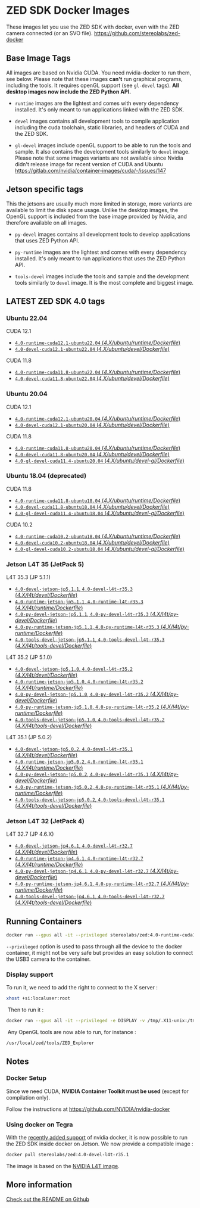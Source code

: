# ZED SDK Docker Images

These images let you use the ZED SDK with docker, even with the ZED camera connected (or an SVO file).
https://github.com/stereolabs/zed-docker

## Base Image Tags

All images are based on Nvidia CUDA. You need nvidia-docker to run them, see below.
Please note that these images **can't** run graphical programs, including the tools. It requires openGL support (see `gl-devel` tags). **All desktop images now include the ZED Python API.**

- `runtime` images are the lightest and comes with every dependency installed. It's only meant to run applications linked with the ZED SDK.

- `devel` images contains all development tools to compile application including the cuda toolchain, static libraries, and headers of CUDA and the ZED SDK.

- `gl-devel` images include openGL support to be able to run the tools and sample. It also contains the development tools similarly to `devel` image. Please note that some images variants are not available since Nvidia didn't release image for recent version of CUDA and Ubuntu https://gitlab.com/nvidia/container-images/cuda/-/issues/147

## Jetson specific tags

This the jetsons are usually much more limited in storage, more variants are available to limit the disk space usage. Unlike the desktop images, the OpenGL support is included from the base image provided by Nvidia, and therefore available on all images.

- `py-devel` images contains all development tools to develop applications that uses ZED Python API.

- `py-runtime` images are the lightest and comes with every dependency installed. It's only meant to run applications that uses the ZED Python API.

- `tools-devel` images include the tools and sample and the development tools similarly to `devel` image. It is the most complete and biggest image.
  
## LATEST ZED SDK 4.0 tags

### Ubuntu 22.04

CUDA 12.1

- [`4.0-runtime-cuda12.1-ubuntu22.04` (*4.X/ubuntu/runtime/Dockerfile*)](https://github.com/stereolabs/zed-docker/blob/master/4.X/ubuntu/runtime/Dockerfile)
- [`4.0-devel-cuda12.1-ubuntu22.04` (*4.X/ubuntu/devel/Dockerfile*)](https://github.com/stereolabs/zed-docker/blob/master/4.X/ubuntu/devel/Dockerfile)

CUDA 11.8

- [`4.0-runtime-cuda11.8-ubuntu22.04` (*4.X/ubuntu/runtime/Dockerfile*)](https://github.com/stereolabs/zed-docker/blob/master/4.X/ubuntu/runtime/Dockerfile)
- [`4.0-devel-cuda11.8-ubuntu22.04` (*4.X/ubuntu/devel/Dockerfile*)](https://github.com/stereolabs/zed-docker/blob/master/4.X/ubuntu/devel/Dockerfile)

### Ubuntu 20.04

CUDA 12.1

- [`4.0-runtime-cuda12.1-ubuntu20.04` (*4.X/ubuntu/runtime/Dockerfile*)](https://github.com/stereolabs/zed-docker/blob/master/4.X/ubuntu/runtime/Dockerfile)
- [`4.0-devel-cuda12.1-ubuntu20.04` (*4.X/ubuntu/devel/Dockerfile*)](https://github.com/stereolabs/zed-docker/blob/master/4.X/ubuntu/devel/Dockerfile)

CUDA 11.8

- [`4.0-runtime-cuda11.8-ubuntu20.04` (*4.X/ubuntu/runtime/Dockerfile*)](https://github.com/stereolabs/zed-docker/blob/master/4.X/ubuntu/runtime/Dockerfile)
- [`4.0-devel-cuda11.8-ubuntu20.04` (*4.X/ubuntu/devel/Dockerfile*)](https://github.com/stereolabs/zed-docker/blob/master/4.X/ubuntu/devel/Dockerfile)
- [`4.0-gl-devel-cuda11.4-ubuntu20.04` (*4.X/ubuntu/devel-gl/Dockerfile*)](https://github.com/stereolabs/zed-docker/blob/master/4.X/ubuntu/devel-gl/Dockerfile)

### Ubuntu 18.04 (deprecated)

CUDA 11.8

- [`4.0-runtime-cuda11.8-ubuntu18.04` (*4.X/ubuntu/runtime/Dockerfile*)](https://github.com/stereolabs/zed-docker/blob/master/4.X/ubuntu/runtime/Dockerfile)
- [`4.0-devel-cuda11.8-ubuntu18.04` (*4.X/ubuntu/devel/Dockerfile*)](https://github.com/stereolabs/zed-docker/blob/master/4.X/ubuntu/devel/Dockerfile)
- [`4.0-gl-devel-cuda11.4-ubuntu18.04` (*4.X/ubuntu/devel-gl/Dockerfile*)](https://github.com/stereolabs/zed-docker/blob/master/4.X/ubuntu/devel-gl/Dockerfile)

CUDA 10.2

- [`4.0-runtime-cuda10.2-ubuntu18.04` (*4.X/ubuntu/runtime/Dockerfile*)](https://github.com/stereolabs/zed-docker/blob/master/4.X/ubuntu/runtime/Dockerfile)
- [`4.0-devel-cuda10.2-ubuntu18.04` (*4.X/ubuntu/devel/Dockerfile*)](https://github.com/stereolabs/zed-docker/blob/master/4.X/ubuntu/devel/Dockerfile)
- [`4.0-gl-devel-cuda10.2-ubuntu18.04` (*4.X/ubuntu/devel-gl/Dockerfile*)](https://github.com/stereolabs/zed-docker/blob/master/4.X/ubuntu/devel-gl/Dockerfile)

### Jetson L4T 35 (JetPack 5)

L4T 35.3 (JP 5.1.1)

- [`4.0-devel-jetson-jp5.1.1`, `4.0-devel-l4t-r35.3` (*4.X/l4t/devel/Dockerfile*)](https://github.com/stereolabs/zed-docker/blob/master/4.X/l4t/devel/Dockerfile)
- [`4.0-runtime-jetson-jp5.1.1`, `4.0-runtime-l4t-r35.3` (*4.X/l4t/runtime/Dockerfile*)](https://github.com/stereolabs/zed-docker/blob/master/4.X/l4t/runtime/Dockerfile)
- [`4.0-py-devel-jetson-jp5.1.1`, `4.0-py-devel-l4t-r35.3` (*4.X/l4t/py-devel/Dockerfile*)](https://github.com/stereolabs/zed-docker/blob/master/4.X/l4t/py-devel/Dockerfile)
- [`4.0-py-runtime-jetson-jp5.1.1`, `4.0-py-runtime-l4t-r35.3` (*4.X/l4t/py-runtime/Dockerfile*)](https://github.com/stereolabs/zed-docker/blob/master/4.X/l4t/py-runtime/Dockerfile)
- [`4.0-tools-devel-jetson-jp5.1.1`, `4.0-tools-devel-l4t-r35.3` (*4.X/l4t/tools-devel/Dockerfile*)](https://github.com/stereolabs/zed-docker/blob/master/4.X/l4t/tools-devel/Dockerfile)

L4T 35.2 (JP 5.1.0)

- [`4.0-devel-jetson-jp5.1.0`, `4.0-devel-l4t-r35.2` (*4.X/l4t/devel/Dockerfile*)](https://github.com/stereolabs/zed-docker/blob/master/4.X/l4t/devel/Dockerfile)
- [`4.0-runtime-jetson-jp5.1.0`, `4.0-runtime-l4t-r35.2` (*4.X/l4t/runtime/Dockerfile*)](https://github.com/stereolabs/zed-docker/blob/master/4.X/l4t/runtime/Dockerfile)
- [`4.0-py-devel-jetson-jp5.1.0`, `4.0-py-devel-l4t-r35.2` (*4.X/l4t/py-devel/Dockerfile*)](https://github.com/stereolabs/zed-docker/blob/master/4.X/l4t/py-devel/Dockerfile)
- [`4.0-py-runtime-jetson-jp5.1.0`, `4.0-py-runtime-l4t-r35.2` (*4.X/l4t/py-runtime/Dockerfile*)](https://github.com/stereolabs/zed-docker/blob/master/4.X/l4t/py-runtime/Dockerfile)
- [`4.0-tools-devel-jetson-jp5.1.0`, `4.0-tools-devel-l4t-r35.2` (*4.X/l4t/tools-devel/Dockerfile*)](https://github.com/stereolabs/zed-docker/blob/master/4.X/l4t/tools-devel/Dockerfile)


L4T 35.1 (JP 5.0.2)

- [`4.0-devel-jetson-jp5.0.2`, `4.0-devel-l4t-r35.1` (*4.X/l4t/devel/Dockerfile*)](https://github.com/stereolabs/zed-docker/blob/master/4.X/l4t/devel/Dockerfile)
- [`4.0-runtime-jetson-jp5.0.2`, `4.0-runtime-l4t-r35.1` (*4.X/l4t/runtime/Dockerfile*)](https://github.com/stereolabs/zed-docker/blob/master/4.X/l4t/runtime/Dockerfile)
- [`4.0-py-devel-jetson-jp5.0.2`, `4.0-py-devel-l4t-r35.1` (*4.X/l4t/py-devel/Dockerfile*)](https://github.com/stereolabs/zed-docker/blob/master/4.X/l4t/py-devel/Dockerfile)
- [`4.0-py-runtime-jetson-jp5.0.2`, `4.0-py-runtime-l4t-r35.1` (*4.X/l4t/py-runtime/Dockerfile*)](https://github.com/stereolabs/zed-docker/blob/master/4.X/l4t/py-runtime/Dockerfile)
- [`4.0-tools-devel-jetson-jp5.0.2`, `4.0-tools-devel-l4t-r35.1` (*4.X/l4t/tools-devel/Dockerfile*)](https://github.com/stereolabs/zed-docker/blob/master/4.X/l4t/tools-devel/Dockerfile)

### Jetson L4T 32 (JetPack 4)

L4T 32.7 (JP 4.6.X)

- [`4.0-devel-jetson-jp4.6.1`, `4.0-devel-l4t-r32.7` (*4.X/l4t/devel/Dockerfile*)](https://github.com/stereolabs/zed-docker/blob/master/4.X/l4t/devel/Dockerfile)
- [`4.0-runtime-jetson-jp4.6.1`, `4.0-runtime-l4t-r32.7` (*4.X/l4t/runtime/Dockerfile*)](https://github.com/stereolabs/zed-docker/blob/master/4.X/l4t/runtime/Dockerfile)
- [`4.0-py-devel-jetson-jp4.6.1`, `4.0-py-devel-l4t-r32.7` (*4.X/l4t/py-devel/Dockerfile*)](https://github.com/stereolabs/zed-docker/blob/master/4.X/l4t/py-devel/Dockerfile)
- [`4.0-py-runtime-jetson-jp4.6.1`, `4.0-py-runtime-l4t-r32.7` (*4.X/l4t/py-runtime/Dockerfile*)](https://github.com/stereolabs/zed-docker/blob/master/4.X/l4t/py-runtime/Dockerfile)
- [`4.0-tools-devel-jetson-jp4.6.1`, `4.0-tools-devel-l4t-r32.7` (*4.X/l4t/tools-devel/Dockerfile*)](https://github.com/stereolabs/zed-docker/blob/master/4.X/l4t/tools-devel/Dockerfile)

## Running Containers

```bash
docker run --gpus all -it --privileged stereolabs/zed:4.0-runtime-cuda11.8-ubuntu18.04
```

`--privileged` option is used to pass through all the device to the docker container, it might not be very safe but provides an easy solution to connect the USB3 camera to the container.

### Display support

To run it, we need to add the right to connect to the X server :
​
```bash
xhost +si:localuser:root
```
​
Then to run it :
​
```bash
docker run --gpus all -it --privileged -e DISPLAY -v /tmp/.X11-unix:/tmp/.X11-unix stereolabs/zed:4.0-gl-devel-cuda11.4-ubuntu18.04
```
​
Any OpenGL tools are now able to run, for instance :
```
/usr/local/zed/tools/ZED_Explorer
```

## Notes

### Docker Setup

Since we need CUDA, **NVIDIA Container Toolkit must be used** (except for compilation only).

Follow the instructions at https://github.com/NVIDIA/nvidia-docker

### Using docker on Tegra

With the [recently added support](https://github.com/NVIDIA/nvidia-docker/wiki/NVIDIA-Container-Runtime-on-Jetson) of nvidia docker, it is now possible to run the ZED SDK inside docker on Jetson. We now provide a compatible image :

```bash
docker pull stereolabs/zed:4.0-devel-l4t-r35.1
```

The image is based on the [NVIDIA L4T image](https://ngc.nvidia.com/catalog/containers/nvidia:l4t-base).

## More information

[Check out the README on Github](https://github.com/stereolabs/zed-docker)